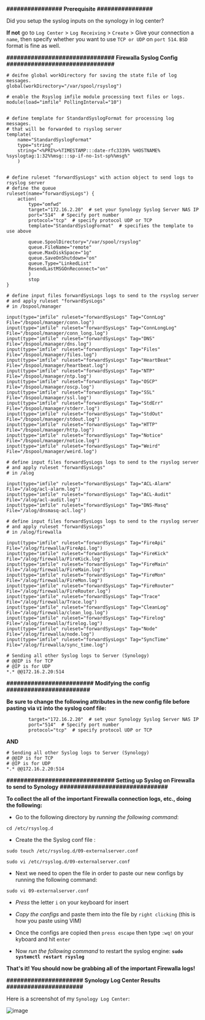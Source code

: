 

**################**
**Prerequisite**
**################**

Did you setup the syslog inputs on the synology in log center? 

**If not** go to `Log Center` > `Log Receiving` > `Create` > Give your  connection a `name`, then specify whether you want to use `TCP or UDP` on `port 514`. `BSD` format is fine as well. 


**###############################**
**Firewalla Syslog Config**
**###############################**
```
# deifne global workDirectory for saving the state file of log messages.
global(workDirectory="/var/spool/rsyslog")

# enable the Rsyslog imfile module processing text files or logs.
module(load="imfile" PollingInterval="10")


# define template for StandardSyslogFormat for processing log messages.
# that will be forwarded to rsyslog server
template(
    name="StandardSyslogFormat"
    type="string"
    string="<%PRI%>%TIMESTAMP:::date-rfc3339% %HOSTNAME% %syslogtag:1:32%%msg:::sp-if-no-1st-sp%%msg%"
    )


# define ruleset "forwardSysLogs" with action object to send logs to rsyslog server
# define the queue
ruleset(name="forwardSysLogs") {
    action(
        type="omfwd"
        target="172.16.2.20"  # set your Synology Syslog Server NAS IP
        port="514"  # Specify port number
        protocol="tcp"  # specify protocol UDP or TCP
        template="StandardSyslogFormat"  # specifies the template to use above

        queue.SpoolDirectory="/var/spool/rsyslog"
        queue.FileName="remote"
        queue.MaxDiskSpace="1g"
        queue.SaveOnShutdown="on"
        queue.Type="LinkedList"
        ResendLastMSGOnReconnect="on"
        )
        stop
}

# define input files forwardSysLogs logs to send to the rsyslog server
# and apply ruleset "forwardSysLogs" 
# in /bspool/manager

input(type="imfile" ruleset="forwardSysLogs" Tag="ConnLog" File="/bspool/manager/conn.log")
input(type="imfile" ruleset="forwardSysLogs" Tag="ConnLongLog" File="/bspool/manager/conn_long.log")
input(type="imfile" ruleset="forwardSysLogs" Tag="DNS" File="/bspool/manager/dns.log")
input(type="imfile" ruleset="forwardSysLogs" Tag="Files" File="/bspool/manager/files.log")
input(type="imfile" ruleset="forwardSysLogs" Tag="HeartBeat" File="/bspool/manager/heartbeat.log")
input(type="imfile" ruleset="forwardSysLogs" Tag="NTP" File="/bspool/manager/ntp.log")
input(type="imfile" ruleset="forwardSysLogs" Tag="OSCP" File="/bspool/manager/oscp.log")
input(type="imfile" ruleset="forwardSysLogs" Tag="SSL" File="/bspool/manager/ssl.log")
input(type="imfile" ruleset="forwardSysLogs" Tag="StdErr" File="/bspool/manager/stderr.log")
input(type="imfile" ruleset="forwardSysLogs" Tag="StdOut" File="/bspool/manager/stdout.log")
input(type="imfile" ruleset="forwardSysLogs" Tag="HTTP" File="/bspool/manager/http.log")
input(type="imfile" ruleset="forwardSysLogs" Tag="Notice" File="/bspool/manager/notice.log")
input(type="imfile" ruleset="forwardSysLogs" Tag="Weird" File="/bspool/manager/weird.log")

# define input files forwardSysLogs logs to send to the rsyslog server
# and apply ruleset "forwardSysLogs" 
# in /alog

input(type="imfile" ruleset="forwardSysLogs" Tag="ACL-Alarm" File="/alog/acl-alarm.log")
input(type="imfile" ruleset="forwardSysLogs" Tag="ACL-Audit" File="/alog/acl-audit.log")
input(type="imfile" ruleset="forwardSysLogs" Tag="DNS-Masq" File="/alog/dnsmasq-acl.log")

# define input files forwardSysLogs logs to send to the rsyslog server
# and apply ruleset "forwardSysLogs" 
# in /alog/firewalla

input(type="imfile" ruleset="forwardSysLogs" Tag="FireApi" File="/alog/firewalla/FireApi.log")
input(type="imfile" ruleset="forwardSysLogs" Tag="FireKick" File="/alog/firewalla/FireKick.log")
input(type="imfile" ruleset="forwardSysLogs" Tag="FireMain" File="/alog/firewalla/FireMain.log")
input(type="imfile" ruleset="forwardSysLogs" Tag="FireMon" File="/alog/firewalla/FireMon.log")
input(type="imfile" ruleset="forwardSysLogs" Tag="FireRouter" File="/alog/firewalla/FireRouter.log")
input(type="imfile" ruleset="forwardSysLogs" Tag="Trace" File="/alog/firewalla/Trace.log")
input(type="imfile" ruleset="forwardSysLogs" Tag="CleanLog" File="/alog/firewalla/clean_log.log")
input(type="imfile" ruleset="forwardSysLogs" Tag="Firelog" File="/alog/firewalla/firelog.log")
input(type="imfile" ruleset="forwardSysLogs" Tag="Node" File="/alog/firewalla/node.log")
input(type="imfile" ruleset="forwardSysLogs" Tag="SyncTime" File="/alog/firewalla/sync_time.log")

# Sending all other Syslog logs to Server (Synology) 
# @@IP is for TCP
# @IP is for UDP
*.* @@172.16.2.20:514
```


**#########################**
**Modifying the config**
**########################**

**Be sure to change the following attributes in the new config file before pasting via `VI` into the syslog conf file:**
```
        target="172.16.2.20"  # set your Synology Syslog Server NAS IP
        port="514"  # Specify port number
        protocol="tcp"  # specify protocol UDP or TCP
```
**AND**
```
# Sending all other Syslog logs to Server (Synology) 
# @@IP is for TCP
# @IP is for UDP
*.* @@172.16.2.20:514
```


**###############################**
**Setting up Syslog on Firewalla to send to Synology**
**###############################**

**To collect the all of the important Firewalla connection logs, etc., doing the following:**

- Go to the following directory by *running the following command*:

`cd /etc/rsyslog.d`

- Create the the Syslog conf file :

`sudo touch /etc/rsyslog.d/09-externalserver.conf`

`sudo vi /etc/rsyslog.d/09-externalserver.conf`

- Next we need to open the file in order to paste our new configs by running the following command:

`sudo vi 09-externalserver.conf`

- *Press* the letter `i` on your keyboard for insert

- *Copy the configs* and paste them into the file by `right clicking` (this is how you paste using VIM)

- Once the configs are copied then `press escape` then type `:wq!` on your kyboard and hit `enter`

- Now *run the following command* to restart the syslog engine:
**```sudo systemctl restart rsyslog```**


**That's it! You should now be grabbing all of the important Firewalla logs!**


**######################**
**Synology Log Center Results**
**######################**

Here is a screenshot of my `Synology Log Center`:

![image](https://gist.github.com/assets/14807507/2d91aa25-0aa5-4447-954b-49e9a1515aeb)

